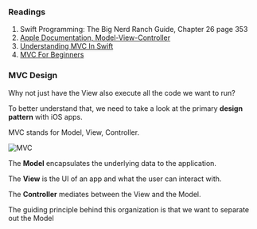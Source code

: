 ### Readings
1. Swift Programming: The Big Nerd Ranch Guide, Chapter 26 page 353
1. [Apple Documentation, Model-View-Controller](https://developer.apple.com/library/content/documentation/General/Conceptual/DevPedia-CocoaCore/MVC.html)
1. [Understanding MVC In Swift](https://learnappmaking.com/model-view-controller-mvc-swift/)
1. [MVC For Beginners](http://www.seemuapps.com/swift-model-view-controller-mvc-beginners)

### MVC Design

Why not just have the View also execute all the code we want to run?

To better understand that, we need to take a look at the primary **design pattern** with iOS apps.


MVC stands for Model, View, Controller.

![MVC](https://developer.apple.com/library/content/documentation/General/Conceptual/DevPedia-CocoaCore/Art/model_view_controller_2x.png)


The **Model** encapsulates the underlying data to the application.

The **View** is the UI of an app and what the user can interact with.

The **Controller** mediates between the View and the Model.


The guiding principle behind this organization is that we want to separate out the Model


